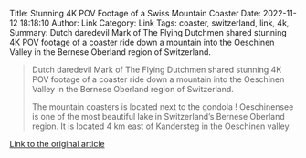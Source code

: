 Title: Stunning 4K POV Footage of a Swiss Mountain Coaster
Date: 2022-11-12 18:18:10
Author: Link
Category: Link
Tags: coaster, switzerland, link, 4k, 
Summary: Dutch daredevil Mark of The Flying Dutchmen shared stunning 4K POV footage of a coaster ride down a mountain into the Oeschinen Valley in the Bernese Oberland region of Switzerland.

> Dutch daredevil Mark of The Flying Dutchmen shared stunning 4K POV footage of a coaster ride down a mountain into the Oeschinen Valley in the Bernese Oberland region of Switzerland.
> 
> The mountain coasters is located next to the gondola ! Oeschinensee is one of the most beautiful lake in Switzerland’s Bernese Oberland region. It is located 4 km east of Kandersteg in the Oeschinen valley.

[Link to the original article](https://laughingsquid.com/swiss-mountain-coaster-pov/)
